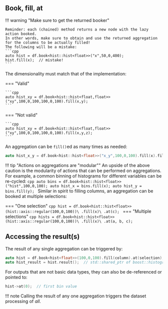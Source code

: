 

## Book, fill, at

!!! warning "Make sure to get the returned booker"

    Reminder: each (chained) method returns a new node with the lazy action booked.
    In other words, make sure to obtain and use the returned aggregation for the columns to be actually filled!
    The following will be a mistake:
    ```cpp
    auto hist = df.book<hist::hist<float>>("x",50,0,400);
    hist.fill(x);  // mistake!
    ```

The dimensionality must match that of the implementation:

=== "Valid"

    ```cpp
    auto hist_xy = df.book<hist::hist<float,float>>("xy",100,0,100,100,0,100).fill(x,y);
    ```
=== "Not valid"

    ```cpp
    auto hist_xy = df.book<hist::hist<float,float>>("xy",100,0,100,100,0,100).fill(x,y,z);
    ```
An aggregation can be `fill()`ed as many times as needed:

```cpp title="Filling a histogram twice per-entry"
auto hist_x_y = df.book<hist::hist<float>>("x_y",100,0,100).fill(x).fill(y);
```
!!! tip "Actions on aggregations are "modular""
    An upside of the above caution is the modularity of actions that can be performed on aggregations.
    For example, a common binning of histograms for different variables can be re-cycled:
    ```cpp
    auto bins = df.book<hist::hist<float>>("hist",100,0,100);
    auto hist_x = bins.fill(x);
    auto hist_y = bins.fill(y);
    ```
Similar in spirit to filling columns, an aggregation can be booked at multiple selections:

=== "One selection"
    ```cpp
    hist = df.book<hist::hist<float>>(hist::axis::regular(100,0,100))\
             .fill(x)\
             .at(c);
    ```
=== "Multiple selections"
    ```cpp
    hists = df.book<hist::hist<float>>(hist::axis::regular(100,0,100))\
              .fill(x)\
              .at(a, b, c);
    ```

## Accessing the result(s)

The result of any single aggregation can be triggered by:
```cpp
auto hist = df.book<hist<float>>(100,0,100).fill(column).at(selection);
auto hist_result = hist.result();  // std::shared_ptr of boost::histogram
```

For outputs that are not basic data types, they can also be de-referenced or pointed to:
```cpp
hist->at(0);  // first bin value
```

!!! note
    Calling the result of any one aggregation triggers the dataset processing of *all*.